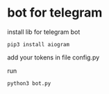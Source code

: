 # bot for telegram

install lib for telegram bot
```
pip3 install aiogram
```

add your tokens in file config.py

run
```
python3 bot.py
```